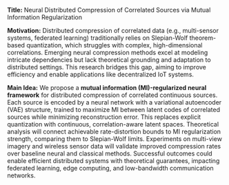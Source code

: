 **Title:** Neural Distributed Compression of Correlated Sources via Mutual Information Regularization  

**Motivation:** Distributed compression of correlated data (e.g., multi-sensor systems, federated learning) traditionally relies on Slepian-Wolf theorem-based quantization, which struggles with complex, high-dimensional correlations. Emerging neural compression methods excel at modeling intricate dependencies but lack theoretical grounding and adaptation to distributed settings. This research bridges this gap, aiming to improve efficiency and enable applications like decentralized IoT systems.  

**Main Idea:** We propose a **mutual information (MI)-regularized neural framework** for distributed compression of correlated continuous sources. Each source is encoded by a neural network with a variational autoencoder (VAE) structure, trained to maximize MI between latent codes of correlated sources while minimizing reconstruction error. This replaces explicit quantization with continuous, correlation-aware latent spaces. Theoretical analysis will connect achievable rate-distortion bounds to MI regularization strength, comparing them to Slepian-Wolf limits. Experiments on multi-view imagery and wireless sensor data will validate improved compression rates over baseline neural and classical methods. Successful outcomes could enable efficient distributed systems with theoretical guarantees, impacting federated learning, edge computing, and low-bandwidth communication networks.